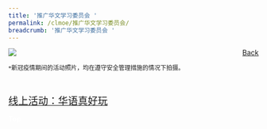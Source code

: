 ```yaml
---
title: '推广华文学习委员会 '
permalink: /clmoe/推广华文学习委员会/
breadcrumb: '推广华文学习委员会 '
---
```


<!-- Global site tag (gtag.js) - Google Ads: 726049306 -->
<script async src="https://www.googletagmanager.com/gtag/js?id=AW-726049306"></script>
<script>
  window.dataLayer = window.dataLayer || [];
  function gtag(){dataLayer.push(arguments);}
  gtag('js', new Date());

  gtag('config', 'AW-726049306');
</script>
<a href="/exhibits/华文学习展示区-chinese-exhibitions-e/community-partners/" style="float:right;">Back</a>
 <img src="/images/MTLS2021_Poster_CPCLL_CL_V4.jpg"> <br/>
 <p style="font-family: KaiTi; font-size:12px;">*新冠疫情期间的活动照片，均在遵守安全管理措施的情况下拍摄。</p><br/>
 
<a href=" http://www.cpcllmtls21.com/ " target="_blank"><span style="font-family: KaiTi; font-size: 20px;">线上活动：华语真好玩</span></a>
<div class="btntop"><a href="#top" style="text-decoration:none;"><span style="color:white"><b>Top</b></span></a></div>

